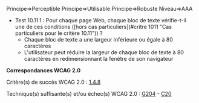 Principe=>Perceptible
Principe=>Utilisable
Principe=>Robuste
Niveau=>AAA

*   Test 10.11.1 : Pour chaque page Web, chaque bloc de texte vérifie-t-il une de ces conditions ([hors cas particuliers](#critre 1011 "Cas particuliers pour le critère 10.11")) ?
    *   Chaque bloc de texte a une largeur inférieure ou égale à 80 caractères
    *   L'utilisateur peut réduire la largeur de chaque bloc de texte à 80 caractères en redimensionnant la fenêtre de son navigateur

**Correspondances WCAG 2.0**

Critère(s) de succès WCAG 2.0 : [1.4.8](http://www.w3.org/Translations/WCAG20-fr/#visual-audio-contrast-visual-presentation)

Technique(s) suffisante(s) et/ou échec(s) WCAG 2.0 : [G204](http://www.w3.org/TR/WCAG20-TECHS/G204.html) - [C20](http://www.w3.org/TR/WCAG-TECHS/C20.html)

